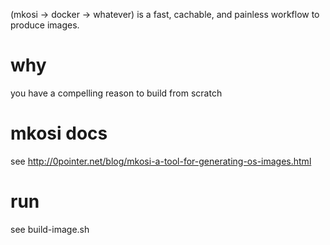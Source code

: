 (mkosi -> docker -> whatever) is a fast, cachable, and painless workflow to produce images.

# why
you have a compelling reason to build from scratch

# mkosi docs
see http://0pointer.net/blog/mkosi-a-tool-for-generating-os-images.html

# run
see build-image.sh

